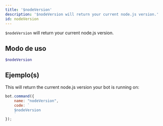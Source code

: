 ```yaml
---
title: '$nodeVersion'
description: '$nodeVersion will return your current node.js version.'
id: nodeVersion
---
```


`$nodeVersion` will return your current node.js version.

## Modo de uso

```php
$nodeVersion
```

## Ejemplo(s)

This will return the current node.js version your bot is running on:

```javascript
bot.command({
    name: "nodeVersion",
    code: `
    $nodeVersion
    `
});
```